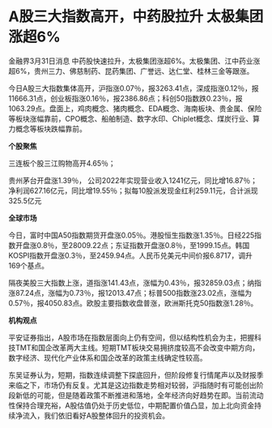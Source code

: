 # A股三大指数高开，中药股拉升 太极集团涨超6%

金融界3月31日消息 中药股快速拉升，太极集团涨超6%。太极集团、江中药业涨超6%，贵州三力、佛慈制药、昆药集团、广誉远、达仁堂、桂林三金等跟涨。

今日A股三大指数集体高开，沪指涨0.07％，报3263.41点，深成指涨0.12％，报11666.31点，创业板指涨0.16％，报2386.86点；科创50指数跌0.23％，报1063.29点。盘面上，鸡肉概念、猪肉概念、EDA概念、海南板块、贵金属、保险等板块涨幅靠前，CPO概念、船舶制造、数字水印、Chiplet概念、煤炭行业、算力概念等板块跌幅靠前。

**个股聚焦**

三连板个股三江购物高开4.65％；

贵州茅台开盘涨1.39％，
公司2022年实现营业收入1241亿元，同比增16.87％；净利润627.16亿元，同比增19.55％；拟每10股派发现金红利259.11元，合计派现325.5亿元

**全球市场**

今日，富时中国A50指数期货开盘涨0.05％。港股恒生指数涨1.35％。日经225指数开盘涨0.8％，至28009.22点；东证指数开盘涨0.8％，至1999.15点。韩国KOSPI指数开盘涨0.3％，至2459.94点。人民币兑美元中间价报6.8717，调升169个基点。

隔夜美股三大指数上涨，道指涨141.43点，涨幅为0.43％，报32859.03点；纳指涨87.24点，涨幅为0.73％，报12013.47点；标普500指数涨23.02点，涨幅为0.57％，报4050.83点。欧股主要指数收盘普涨，欧洲斯托克50指数涨1.28％。

**机构观点**

平安证券指出，A股市场在指数层面向上仍有空间，但以结构性机会为主，把握科技TMT和国企改革两大主线。短期TMT板块交易拥挤度较高不会改变中期方向，数字经济、现代化产业体系和国企改革的政策主线确定性较高。

东吴证券认为，短期，指数连续调整下探底回升，但阶段修复行情尾声以及财报季来临之下，市场仍有反复。尤其是这边指数走势相对较弱，沪指随时有可能创出阶段新低的可能，但是随着政策不断推进和落地，全年经济向好趋势在即。当前流动性保持合理充裕，A股估值仍处于历史低位，中期配置价值凸显，加上北向资金持续净流入，我们依旧看好A股整体回升的投资机会。

